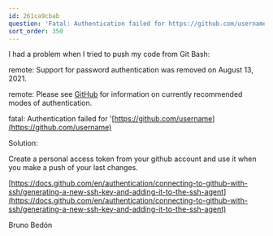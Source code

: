 ```yaml
---
id: 261ca9cbab
question: 'Fatal: Authentication failed for https://github.com/username'
sort_order: 350
---
```


I had a problem when I tried to push my code from Git Bash:

remote: Support for password authentication was removed on August 13, 2021.

remote: Please see [GitHub](https://docs.github.com/en/get-started/getting-started-with-git/about-remote-repositories#cloning-with-https-urls) for information on currently recommended modes of authentication.

fatal: Authentication failed for '[https://github.com/username](https://github.com/username)

Solution:

Create a personal access token from your github account and use it when you make a push of your last changes.

[https://docs.github.com/en/authentication/connecting-to-github-with-ssh/generating-a-new-ssh-key-and-adding-it-to-the-ssh-agent](https://docs.github.com/en/authentication/connecting-to-github-with-ssh/generating-a-new-ssh-key-and-adding-it-to-the-ssh-agent)

Bruno Bedón

